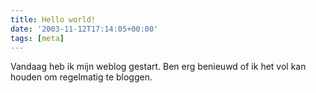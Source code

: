 ```yaml
---
title: Hello world!
date: '2003-11-12T17:14:05+00:00'
tags: [meta]
---
```

Vandaag heb ik mijn weblog gestart. Ben erg benieuwd of ik het vol kan houden om regelmatig te bloggen.
